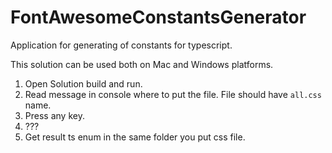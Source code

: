 # FontAwesomeConstantsGenerator
Application for generating of constants for typescript.

This solution can be used both on Mac and Windows platforms.
1. Open Solution build and run.
2. Read message in console where to put the file. File should have `all.css` name.
3. Press any key.
4. ???
5. Get result ts enum in the same folder you put css file.
